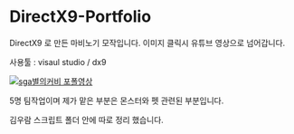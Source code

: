 # DirectX9-Portfolio
DirectX9 로 만든 마비노기 모작입니다. 이미지 클릭시 유튜브 영상으로 넘어갑니다.

사용툴 : visaul studio / dx9 

[![sga별의커비 포폴영상](https://img.youtube.com/vi/Dp1NhbHaJ4c/0.jpg)](https://www.youtube.com/watch?v=Dp1NhbHaJ4c&?t=0s)

5명 팀작업이며 제가 맡은 부분은 몬스터와 펫 관련된 부분입니다.

김우람 스크립트 폴더 안에 따로 정리 했습니다.

